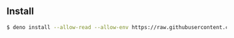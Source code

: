 ## Install

```sh
$ deno install --allow-read --allow-env https://raw.githubusercontent.com/bernardini687/lang/master/src/lang.ts
```
